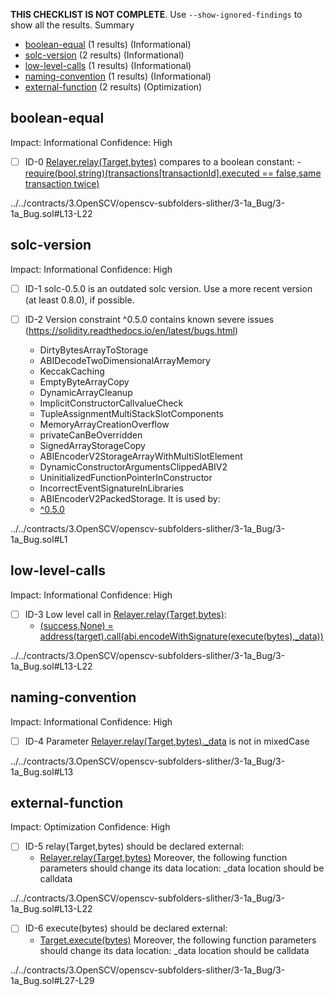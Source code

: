 **THIS CHECKLIST IS NOT COMPLETE**. Use `--show-ignored-findings` to show all the results.
Summary
 - [boolean-equal](#boolean-equal) (1 results) (Informational)
 - [solc-version](#solc-version) (2 results) (Informational)
 - [low-level-calls](#low-level-calls) (1 results) (Informational)
 - [naming-convention](#naming-convention) (1 results) (Informational)
 - [external-function](#external-function) (2 results) (Optimization)
## boolean-equal
Impact: Informational
Confidence: High
 - [ ] ID-0
[Relayer.relay(Target,bytes)](../../contracts/3.OpenSCV/openscv-subfolders-slither/3-1a_Bug/3-1a_Bug.sol#L13-L22) compares to a boolean constant:
	-[require(bool,string)(transactions[transactionId].executed == false,same transaction twice)](../../contracts/3.OpenSCV/openscv-subfolders-slither/3-1a_Bug/3-1a_Bug.sol#L15)

../../contracts/3.OpenSCV/openscv-subfolders-slither/3-1a_Bug/3-1a_Bug.sol#L13-L22


## solc-version
Impact: Informational
Confidence: High
 - [ ] ID-1
solc-0.5.0 is an outdated solc version. Use a more recent version (at least 0.8.0), if possible.

 - [ ] ID-2
Version constraint ^0.5.0 contains known severe issues (https://solidity.readthedocs.io/en/latest/bugs.html)
	- DirtyBytesArrayToStorage
	- ABIDecodeTwoDimensionalArrayMemory
	- KeccakCaching
	- EmptyByteArrayCopy
	- DynamicArrayCleanup
	- ImplicitConstructorCallvalueCheck
	- TupleAssignmentMultiStackSlotComponents
	- MemoryArrayCreationOverflow
	- privateCanBeOverridden
	- SignedArrayStorageCopy
	- ABIEncoderV2StorageArrayWithMultiSlotElement
	- DynamicConstructorArgumentsClippedABIV2
	- UninitializedFunctionPointerInConstructor
	- IncorrectEventSignatureInLibraries
	- ABIEncoderV2PackedStorage.
It is used by:
	- [^0.5.0](../../contracts/3.OpenSCV/openscv-subfolders-slither/3-1a_Bug/3-1a_Bug.sol#L1)

../../contracts/3.OpenSCV/openscv-subfolders-slither/3-1a_Bug/3-1a_Bug.sol#L1


## low-level-calls
Impact: Informational
Confidence: High
 - [ ] ID-3
Low level call in [Relayer.relay(Target,bytes)](../../contracts/3.OpenSCV/openscv-subfolders-slither/3-1a_Bug/3-1a_Bug.sol#L13-L22):
	- [(success,None) = address(target).call(abi.encodeWithSignature(execute(bytes),_data))](../../contracts/3.OpenSCV/openscv-subfolders-slither/3-1a_Bug/3-1a_Bug.sol#L20)

../../contracts/3.OpenSCV/openscv-subfolders-slither/3-1a_Bug/3-1a_Bug.sol#L13-L22


## naming-convention
Impact: Informational
Confidence: High
 - [ ] ID-4
Parameter [Relayer.relay(Target,bytes)._data](../../contracts/3.OpenSCV/openscv-subfolders-slither/3-1a_Bug/3-1a_Bug.sol#L13) is not in mixedCase

../../contracts/3.OpenSCV/openscv-subfolders-slither/3-1a_Bug/3-1a_Bug.sol#L13


## external-function
Impact: Optimization
Confidence: High
 - [ ] ID-5
relay(Target,bytes) should be declared external:
	- [Relayer.relay(Target,bytes)](../../contracts/3.OpenSCV/openscv-subfolders-slither/3-1a_Bug/3-1a_Bug.sol#L13-L22)
Moreover, the following function parameters should change its data location:
_data location should be calldata

../../contracts/3.OpenSCV/openscv-subfolders-slither/3-1a_Bug/3-1a_Bug.sol#L13-L22


 - [ ] ID-6
execute(bytes) should be declared external:
	- [Target.execute(bytes)](../../contracts/3.OpenSCV/openscv-subfolders-slither/3-1a_Bug/3-1a_Bug.sol#L27-L29)
Moreover, the following function parameters should change its data location:
_data location should be calldata

../../contracts/3.OpenSCV/openscv-subfolders-slither/3-1a_Bug/3-1a_Bug.sol#L27-L29



